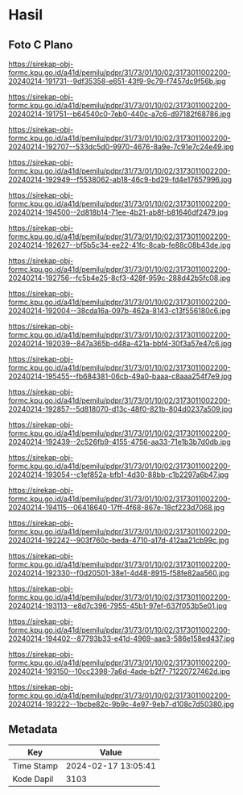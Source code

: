 # Hasil

## Foto C Plano

https://sirekap-obj-formc.kpu.go.id/a41d/pemilu/pdpr/31/73/01/10/02/3173011002200-20240214-191731--9df35358-e651-43f9-9c79-f7457dc9f56b.jpg

https://sirekap-obj-formc.kpu.go.id/a41d/pemilu/pdpr/31/73/01/10/02/3173011002200-20240214-191751--b64540c0-7eb0-440c-a7c6-d97182f68786.jpg

https://sirekap-obj-formc.kpu.go.id/a41d/pemilu/pdpr/31/73/01/10/02/3173011002200-20240214-192707--533dc5d0-9970-4676-8a9e-7c91e7c24e49.jpg

https://sirekap-obj-formc.kpu.go.id/a41d/pemilu/pdpr/31/73/01/10/02/3173011002200-20240214-192949--f5538062-ab18-46c9-bd29-fd4e17657996.jpg

https://sirekap-obj-formc.kpu.go.id/a41d/pemilu/pdpr/31/73/01/10/02/3173011002200-20240214-194500--2d818b14-71ee-4b21-ab8f-b81646df2479.jpg

https://sirekap-obj-formc.kpu.go.id/a41d/pemilu/pdpr/31/73/01/10/02/3173011002200-20240214-192627--bf5b5c34-ee22-41fc-8cab-fe88c08b43de.jpg

https://sirekap-obj-formc.kpu.go.id/a41d/pemilu/pdpr/31/73/01/10/02/3173011002200-20240214-192756--fc5b4e25-8cf3-428f-959c-288d42b5fc08.jpg

https://sirekap-obj-formc.kpu.go.id/a41d/pemilu/pdpr/31/73/01/10/02/3173011002200-20240214-192004--38cda16a-097b-462a-8143-c13f556180c6.jpg

https://sirekap-obj-formc.kpu.go.id/a41d/pemilu/pdpr/31/73/01/10/02/3173011002200-20240214-192039--847a365b-d48a-421a-bbf4-30f3a57e47c6.jpg

https://sirekap-obj-formc.kpu.go.id/a41d/pemilu/pdpr/31/73/01/10/02/3173011002200-20240214-195455--fb684381-06cb-49a0-baaa-c8aaa254f7e9.jpg

https://sirekap-obj-formc.kpu.go.id/a41d/pemilu/pdpr/31/73/01/10/02/3173011002200-20240214-192857--5d818070-d13c-48f0-821b-804d0237a509.jpg

https://sirekap-obj-formc.kpu.go.id/a41d/pemilu/pdpr/31/73/01/10/02/3173011002200-20240214-192439--2c526fb9-4155-4756-aa33-71e1b3b7d0db.jpg

https://sirekap-obj-formc.kpu.go.id/a41d/pemilu/pdpr/31/73/01/10/02/3173011002200-20240214-193054--c1ef852a-bfb1-4d30-88bb-c1b2297a6b47.jpg

https://sirekap-obj-formc.kpu.go.id/a41d/pemilu/pdpr/31/73/01/10/02/3173011002200-20240214-194115--06418640-17ff-4f68-867e-18cf223d7068.jpg

https://sirekap-obj-formc.kpu.go.id/a41d/pemilu/pdpr/31/73/01/10/02/3173011002200-20240214-192242--903f760c-beda-4710-a17d-412aa21cb99c.jpg

https://sirekap-obj-formc.kpu.go.id/a41d/pemilu/pdpr/31/73/01/10/02/3173011002200-20240214-192330--f0d20501-38e1-4d48-8915-f58fe82aa560.jpg

https://sirekap-obj-formc.kpu.go.id/a41d/pemilu/pdpr/31/73/01/10/02/3173011002200-20240214-193113--e8d7c396-7955-45b1-97ef-637f053b5e01.jpg

https://sirekap-obj-formc.kpu.go.id/a41d/pemilu/pdpr/31/73/01/10/02/3173011002200-20240214-194402--87793b33-e41d-4969-aae3-586e158ed437.jpg

https://sirekap-obj-formc.kpu.go.id/a41d/pemilu/pdpr/31/73/01/10/02/3173011002200-20240214-193150--10cc2398-7a6d-4ade-b2f7-71220727462d.jpg

https://sirekap-obj-formc.kpu.go.id/a41d/pemilu/pdpr/31/73/01/10/02/3173011002200-20240214-193222--1bcbe82c-9b9c-4e97-9eb7-d108c7d50380.jpg


## Metadata

| Key        | Value               |
| ---------- | ------------------- |
| Time Stamp | 2024-02-17 13:05:41 |
| Kode Dapil | 3103                |



